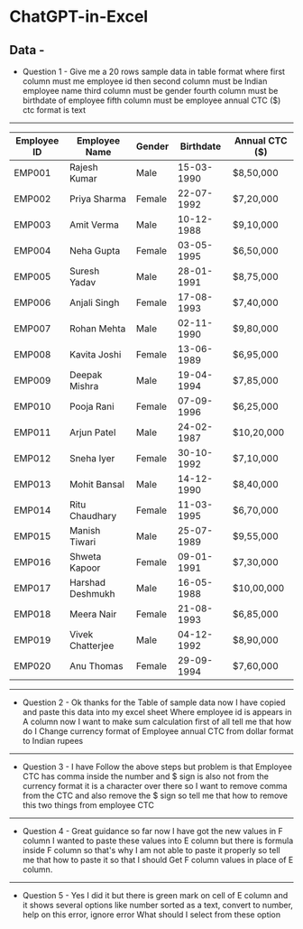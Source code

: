 # ChatGPT-in-Excel
## Data - 
* Question 1 -
 Give me a 20 rows sample data in table format where first column
 must me employee id then second column must be Indian
 employee name third column must be gender fourth column must
 be birthdate of employee fifth column must be employee annual
 CTC ($) ctc format is text
 ---
| Employee ID | Employee Name    | Gender | Birthdate  | Annual CTC (\$) |
| ----------- | ---------------- | ------ | ---------- | --------------- |
| EMP001      | Rajesh Kumar     | Male   | 15-03-1990 | \$8,50,000      |
| EMP002      | Priya Sharma     | Female | 22-07-1992 | \$7,20,000      |
| EMP003      | Amit Verma       | Male   | 10-12-1988 | \$9,10,000      |
| EMP004      | Neha Gupta       | Female | 03-05-1995 | \$6,50,000      |
| EMP005      | Suresh Yadav     | Male   | 28-01-1991 | \$8,75,000      |
| EMP006      | Anjali Singh     | Female | 17-08-1993 | \$7,40,000      |
| EMP007      | Rohan Mehta      | Male   | 02-11-1990 | \$9,80,000      |
| EMP008      | Kavita Joshi     | Female | 13-06-1989 | \$6,95,000      |
| EMP009      | Deepak Mishra    | Male   | 19-04-1994 | \$7,85,000      |
| EMP010      | Pooja Rani       | Female | 07-09-1996 | \$6,25,000      |
| EMP011      | Arjun Patel      | Male   | 24-02-1987 | \$10,20,000     |
| EMP012      | Sneha Iyer       | Female | 30-10-1992 | \$7,10,000      |
| EMP013      | Mohit Bansal     | Male   | 14-12-1990 | \$8,40,000      |
| EMP014      | Ritu Chaudhary   | Female | 11-03-1995 | \$6,70,000      |
| EMP015      | Manish Tiwari    | Male   | 25-07-1989 | \$9,55,000      |
| EMP016      | Shweta Kapoor    | Female | 09-01-1991 | \$7,30,000      |
| EMP017      | Harshad Deshmukh | Male   | 16-05-1988 | \$10,00,000     |
| EMP018      | Meera Nair       | Female | 21-08-1993 | \$6,85,000      |
| EMP019      | Vivek Chatterjee | Male   | 04-12-1992 | \$8,90,000      |
| EMP020      | Anu Thomas       | Female | 29-09-1994 | \$7,60,000      |

---
* Question 2 -
 Ok thanks for the Table of sample data now I have copied and
 paste this data into my excel sheet Where employee id is appears
 in A column now I want to make sum calculation first of all tell me
 that how do I Change currency format of Employee annual CTC
 from dollar format to Indian rupees

---

* Question 3 -
 I have Follow the above steps but problem is that Employee CTC
 has comma inside the number and $ sign is also not from the
 currency format it is a character over there so I want to remove
 comma from the CTC and also remove the $ sign so tell me that
 how to remove this two things from employee CTC

---
* Question 4 -
 Great guidance so far now I have got the new values in F column I
 wanted to paste these values into E column but there is formula
 inside F column so that's why I am not able to paste it properly so
 tell me that how to paste it so that I should Get F column values in
 place of E column.

---
* Question 5 -
 Yes I did it but there is green mark on cell of E column and it shows
 several options like number sorted as a text, convert to number,
 help on this error, ignore error What should I select from these
 option
